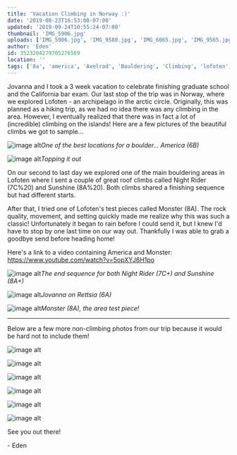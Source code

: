 ```yaml
---
title: 'Vacation Climbing in Norway :)'
date: '2019-08-23T16:53:00-07:00'
updated: '2019-09-24T10:55:24-07:00'
thumbnail: 'IMG_5906.jpg'
uploads: ['IMG_5906.jpg', 'IMG_9580.jpg', 'IMG_6065.jpg', 'IMG_9565.jpg', 'A5904E17-7F2C-4CF1-A27E-62A953A30CFD.JPG', 'IMG_9280.jpg', 'IMG_9360.jpg', 'IMG_9385.jpg', 'IMG_9482.jpg', 'IMG_9578.jpg', 'IMG_9594.jpg']
author: 'Eden'
id: 3523204279705276569
location: ''
tags: ['8a', 'america', 'Axelrad', 'Bouldering', 'Climbing', 'lofoten', 'monster', 'norway', 'v11']
---
```


Jovanna and I took a 3 week vacation to celebrate finishing graduate school and the California bar exam. Our last stop of the trip was in Norway, where we explored Lofoten - an archipelago in the arctic circle. Originally, this was planned as a hiking trip, as we had no idea there was any climbing in the area. However, I eventually realized that there was in fact a lot of (incredible) climbing on the islands! Here are a few pictures of the beautiful climbs we got to sample...

![image alt](uploads/IMG_5906.jpg)*One of the best locations for a boulder... America (6B)*

![image alt](uploads/IMG_9580.jpg)*Topping it out*

On our second to last day we explored one of the main bouldering areas in Lofoten where I sent a couple of great roof climbs called Night Rider (7C%20) and Sunshine (8A%20). Both climbs shared a finishing sequence but had different starts.

After that, I tried one of Lofoten's test pieces called Monster (8A). The rock quality, movement, and setting quickly made me realize why this was such a classic! Unfortunately it began to rain before I could send it, but I knew I'd have to stop by one last time on our way out. Thankfully I was able to grab a goodbye send before heading home!

Here's a link to a video containing America and Monster: <https://www.youtube.com/watch?v=5opXYJ6H1po>

![image alt](uploads/IMG_6065.jpg)*The end sequence for both Night Rider (7C+) and Sunshine (8A+)*

![image alt](uploads/IMG_9565.jpg)*Jovanna on Rettsia (6A)*

![image alt](uploads/A5904E17-7F2C-4CF1-A27E-62A953A30CFD.JPG)*Monster (8A), the area test piece!*

---

Below are a few more non-climbing photos from our trip because it would be hard not to include them!

![image alt](uploads/IMG_9280.jpg)

![image alt](uploads/IMG_9360.jpg)

![image alt](uploads/IMG_9385.jpg)

![image alt](uploads/IMG_9482.jpg)

![image alt](uploads/IMG_9578.jpg)

![image alt](uploads/IMG_9594.jpg)

See you out there!

\- Eden
